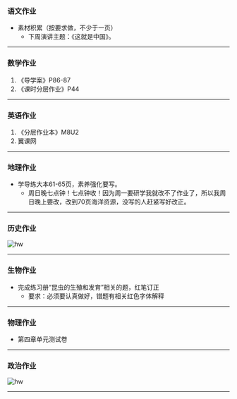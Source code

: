 ### 语文作业 ###
* 素材积累（按要求做，不少于一页）
	* 下周演讲主题：《这就是中国》。
-----
### 数学作业 ###
1. 《导学案》P86-87
2. 《课时分层作业》P44
-----
### 英语作业 ###
1. 《分层作业本》M8U2
2. 翼课网
-----
### 地理作业 ###
* 学导练大本61-65页，素养强化要写。
	* 周日晚七点钟！七点钟收！因为周一要研学我就改不了作业了，所以我周日晚上要改，改到70页海洋资源，没写的人赶紧写好改正。
-----
### 历史作业 ###
![hw](https://gitee.com/CMSZ001/hw/raw/main/hw/_images/12h.jpg)

-----
### 生物作业 ###
* 完成练习册“昆虫的生殖和发育”相关的题，红笔订正
	* 要求：必须要认真做好，错题有相关红色字体解释
-----
### 物理作业 ###
* 第四章单元测试卷
-----
### 政治作业 ###
![hw](https://gitee.com/CMSZ001/hw/raw/main/hw/_images/12p.jpg)

-----
